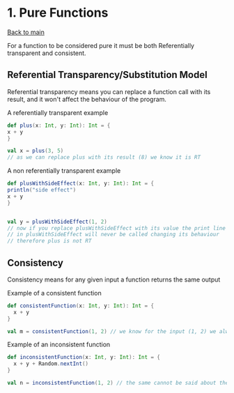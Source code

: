 # 1. Pure Functions

[Back to main](index.md)

For a function to be considered pure it must be both Referentially transparent and consistent.

## Referential Transparency/Substitution Model

Referential transparency means you can replace a function call with its result, and it won't affect the behaviour of the program.

A referentially transparent example

```scala
def plus(x: Int, y: Int): Int = {
x + y
}

val x = plus(3, 5)
// as we can replace plus with its result (8) we know it is RT
```

A non referentially transparent example
```scala
def plusWithSideEffect(x: Int, y: Int): Int = {
println("side effect")
x + y
}


val y = plusWithSideEffect(1, 2)
// now if you replace plusWithSideEffect with its value the print line 
// in plusWithSideEffect will never be called changing its behaviour 
// therefore plus is not RT
```

## Consistency

Consistency means for any given input a function returns the same output

Example of a consistent function
```scala
def consistentFunction(x: Int, y: Int): Int = {
  x + y
}

val m = consistentFunction(1, 2) // we know for the input (1, 2) we always get 3
```

Example of an inconsistent function

```scala
def inconsistentFunction(x: Int, y: Int): Int = {
  x + y + Random.nextInt()
}

val n = inconsistentFunction(1, 2) // the same cannot be said about the inconsistent function as it adds a random number
```